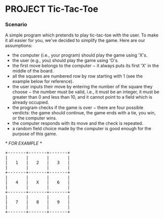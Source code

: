 # PROJECT  Tic-Tac-Toe
### Scenario
<p>
  A simple program which pretends to play tic-tac-toe with the user. To make it all easier for you, we've decided to simplify the game. Here are our assumptions:
<ul>
  <li> the computer (i.e., your program) should play the game using 'X's.</li>
  
  <li> the user (e.g., you) should play the game using 'O's.</li>
  
  <li> the first move belongs to the computer − it always puts its first 'X' in the middle of the board.</li>
  
  <li> all the squares are numbered row by row starting with 1 (see the example below for reference).</li>
  
  <li> the user inputs their move by entering the number of the square they choose − the number must be valid, i.e., it must be an integer, it must be greater than 0 and less than 10, and it cannot point to a field which is already occupied.</li>
  
  <li> the program checks if the game is over − there are four possible verdicts: the game should continue, the game ends with a tie, you win, or the computer wins.</li>
  
  <li> the computer responds with its move and the check is repeated.</li>
  
  <li> a random field choice made by the computer is good enough for the purpose of this game.</li>
</ul>  </p>
<break>
  
_* FOR EXAMPLE *_
<pre>
+-------+-------+-------+
|       |       |       |
|   1   |   2   |   3   |
|       |       |       |
+-------+-------+-------+
|       |       |       |
|   4   |   X   |   6   |
|       |       |       |
+-------+-------+-------+
|       |       |       |
|   7   |   8   |   9   |
|       |       |       |
+-------+-------+-------+
</pre>

